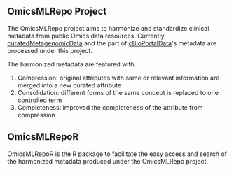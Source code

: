 ## OmicsMLRepo Project

The OmicsMLRepo project aims to harmonize and standardize clinical metadata 
from public Omics data resources. Currently, [curatedMetagenomicData][] and the 
part of [cBioPortalData][]'s metadata are processed under this project.

[curatedMetagenomicData]: https://www.bioconductor.org/packages/release/data/experiment/html/curatedMetagenomicData.html
[cBioPortalData]: https://www.bioconductor.org/packages/release/bioc/html/cBioPortalData.html

The harmonized metadata are featured with,   
1. Compression: original attributes with same or relevant information are 
merged into a new curated attribute   
2. Consolidation: different forms of the same concept is replaced to one
controlled term   
3. Completeness: improved the completeness of the attribute from compression

## OmicsMLRepoR
OmicsMLRepoR is the R package to facilitate the easy access and search of 
the harmonized metadata produced under the OmicsMLRepo project. 